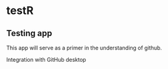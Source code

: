 # testR

## Testing app

This app will serve as a primer in the understanding of github.

Integration with GitHub desktop